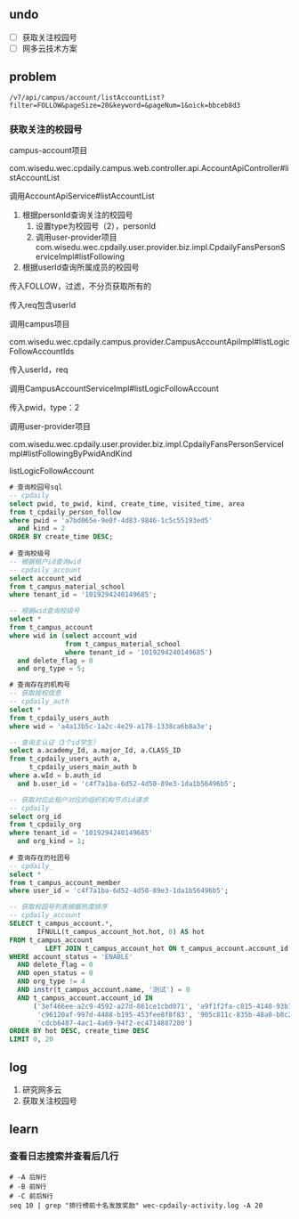 ## undo

- [ ] 获取关注校园号
- [ ] 网多云技术方案

## problem

```shell
/v7/api/campus/account/listAccountList?filter=FOLLOW&pageSize=20&keyword=&pageNum=1&oick=bbceb8d3
```

### 获取关注的校园号

campus-account项目

com.wisedu.wec.cpdaily.campus.web.controller.api.AccountApiController#listAccountList

调用AccountApiService#listAccountList

1. 根据personId查询关注的校园号
   1. 设置type为校园号（2），personId
   2. 调用user-provider项目com.wisedu.wec.cpdaily.user.provider.biz.impl.CpdailyFansPersonServiceImpl#listFollowing
2. 根据userId查询所属成员的校园号

传入FOLLOW，过滤，不分页获取所有的

传入req包含userId

调用campus项目

com.wisedu.wec.cpdaily.campus.provider.CampusAccountApiImpl#listLogicFollowAccountIds

传入userId，req

调用CampusAccountServiceImpl#listLogicFollowAccount

传入pwid，type：2

调用user-provider项目

com.wisedu.wec.cpdaily.user.provider.biz.impl.CpdailyFansPersonServiceImpl#listFollowingByPwidAndKind



listLogicFollowAccount

```sql
# 查询校园号sql
-- cpdaily
select pwid, to_pwid, kind, create_time, visited_time, area
from t_cpdaily_person_follow
where pwid = 'a7bd065e-9e0f-4d83-9846-1c5c55193ed5'
  and kind = 2
ORDER BY create_time DESC;
        
# 查询校级号        
-- 根据租户id查询wid
-- cpdaily_account
select account_wid
from t_campus_material_school
where tenant_id = '1019294240149685';

-- 根据wid查询校级号
select *
from t_campus_account
where wid in (select account_wid
              from t_campus_material_school
              where tenant_id = '1019294240149685')
  and delete_flag = 0
  and org_type = 5;

# 查询存在的机构号
-- 获取授权信息
-- cpdaily_auth
select *
from t_cpdaily_users_auth
where wid = 'a4a13b5c-1a2c-4e29-a178-1338ca6b8a3e';

-- 查询主认证（3个id学生）
select a.academy_Id, a.major_Id, a.CLASS_ID
from t_cpdaily_users_auth a,
     t_cpdaily_users_main_auth b
where a.wId = b.auth_id
  and b.user_id = 'c4f7a1ba-6d52-4d50-89e3-1da1b56496b5';

-- 获取对应此租户对应的组织机构节点id请求
-- cpdaily
select org_id
from t_cpdaily_org
where tenant_id = '1019294240149685'
  and org_kind = 1;
  
# 查询存在的社团号
-- cpdaily_
select *
from t_campus_account_member
where user_id = 'c4f7a1ba-6d52-4d50-89e3-1da1b56496b5';
```

```sql
-- 获取校园号列表根据热度排序
-- cpdaily_account
SELECT t_campus_account.*,
       IFNULL(t_campus_account_hot.hot, 0) AS hot
FROM t_campus_account
         LEFT JOIN t_campus_account_hot ON t_campus_account.account_id = t_campus_account_hot.account_id
WHERE account_status = 'ENABLE'
  AND delete_flag = 0
  AND open_status = 0
  AND org_type != 4
  AND instr(t_campus_account.name, '测试') = 0
  AND t_campus_account.account_id IN
      ('3ef466ee-a2c9-4592-a27d-861ce1cbd071', 'a9f1f2fa-c815-4140-93b1-f92fc4f74263',
       'c96120af-997d-4488-b195-453fee8f8f83', '905c811c-835b-48a0-b8c2-7408fef8a6f2',
       'cdcb6487-4ac1-4a69-94f2-ec4714887280')
ORDER BY hot DESC, create_time DESC
LIMIT 0, 20
```



## log

1. 研究网多云
2. 获取关注校园号

## learn

### 查看日志搜索并查看后几行

```shell
# -A 后N行
# -B 前N行
# -C 前后N行
seq 10 | grep "排行榜前十名发放奖励" wec-cpdaily-activity.log -A 20
```

